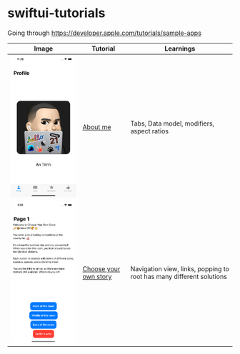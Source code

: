 # swiftui-tutorials
Going through https://developer.apple.com/tutorials/sample-apps

Image | Tutorial | Learnings
--|--|--
<img src="images/aboutme.png" width="300"> | [About me](https://developer.apple.com/tutorials/sample-apps/aboutme) | Tabs, Data model, modifiers, aspect ratios
<img src="images/chooseyourownstory.png" width="300"> | [Choose your own story](https://developer.apple.com/tutorials/sample-apps/chooseyourownstory) | Navigation view, links, popping to root has many different solutions
